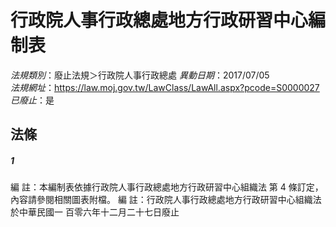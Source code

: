 # 行政院人事行政總處地方行政研習中心編制表

*法規類別*：廢止法規＞行政院人事行政總處
*異動日期*：2017/07/05  
*法規網址*：https://law.moj.gov.tw/LawClass/LawAll.aspx?pcode=S0000027
*已廢止*：是


## 法條
##### 1
編      註：本編制表依據行政院人事行政總處地方行政研習中心組織法
            第 4  條訂定，內容請參閱相關圖表附檔。
編      註：行政院人事行政總處地方行政研習中心組織法於中華民國一
            百零六年十二月二十七日廢止



